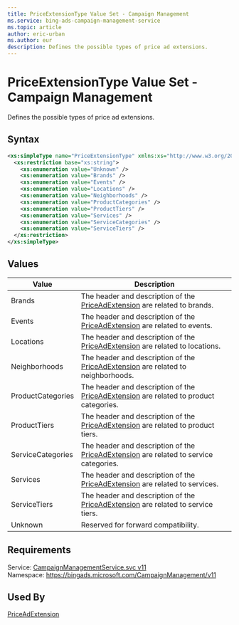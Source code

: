 ```yaml
---
title: PriceExtensionType Value Set - Campaign Management
ms.service: bing-ads-campaign-management-service
ms.topic: article
author: eric-urban
ms.author: eur
description: Defines the possible types of price ad extensions.
---
```

# PriceExtensionType Value Set - Campaign Management
Defines the possible types of price ad extensions.

## Syntax
```xml
<xs:simpleType name="PriceExtensionType" xmlns:xs="http://www.w3.org/2001/XMLSchema">
  <xs:restriction base="xs:string">
    <xs:enumeration value="Unknown" />
    <xs:enumeration value="Brands" />
    <xs:enumeration value="Events" />
    <xs:enumeration value="Locations" />
    <xs:enumeration value="Neighborhoods" />
    <xs:enumeration value="ProductCategories" />
    <xs:enumeration value="ProductTiers" />
    <xs:enumeration value="Services" />
    <xs:enumeration value="ServiceCategories" />
    <xs:enumeration value="ServiceTiers" />
  </xs:restriction>
</xs:simpleType>
```

## <a name="values"></a>Values

|Value|Description|
|-----------|---------------|
|<a name="brands"></a>Brands|The header and description of the [PriceAdExtension](priceadextension.md) are related to brands.|
|<a name="events"></a>Events|The header and description of the [PriceAdExtension](priceadextension.md) are related to events.|
|<a name="locations"></a>Locations|The header and description of the [PriceAdExtension](priceadextension.md) are related to locations.|
|<a name="neighborhoods"></a>Neighborhoods|The header and description of the [PriceAdExtension](priceadextension.md) are related to neighborhoods.|
|<a name="productcategories"></a>ProductCategories|The header and description of the [PriceAdExtension](priceadextension.md) are related to product categories.|
|<a name="producttiers"></a>ProductTiers|The header and description of the [PriceAdExtension](priceadextension.md) are related to product tiers.|
|<a name="servicecategories"></a>ServiceCategories|The header and description of the [PriceAdExtension](priceadextension.md) are related to service categories.|
|<a name="services"></a>Services|The header and description of the [PriceAdExtension](priceadextension.md) are related to services.|
|<a name="servicetiers"></a>ServiceTiers|The header and description of the [PriceAdExtension](priceadextension.md) are related to service tiers.|
|<a name="unknown"></a>Unknown|Reserved for forward compatibility.|

## Requirements
Service: [CampaignManagementService.svc v11](https://campaign.api.bingads.microsoft.com/Api/Advertiser/CampaignManagement/v11/CampaignManagementService.svc)  
Namespace: https://bingads.microsoft.com/CampaignManagement/v11  

## Used By
[PriceAdExtension](priceadextension.md)  
